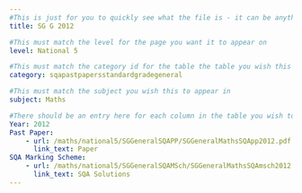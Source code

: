 ```yaml
---
#This is just for you to quickly see what the file is - it can be anything you want
title: SG G 2012

#This must match the level for the page you want it to appear on
level: National 5

#This must match the category id for the table the table you wish this to appear in
category: sqapastpapersstandardgradegeneral

#This must match the subject you wish this to appear in
subject: Maths

#There should be an entry here for each column in the table you wish to populate:
Year: 2012
Past Paper:
    - url: /maths/national5/SGGeneralSQAPP/SGGeneralMathsSQApp2012.pdf
      link_text: Paper
SQA Marking Scheme:
    - url: /maths/national5/SGGeneralSQAMSch/SGGeneralMathsSQAmsch2012.pdf
      link_text: SQA Solutions
---
```


